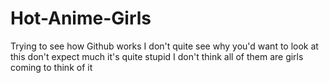 # Hot-Anime-Girls
Trying to see how Github works
I don't quite see why you'd want to look at this don't expect much it's quite stupid
I don't think all of them are girls coming to think of it
